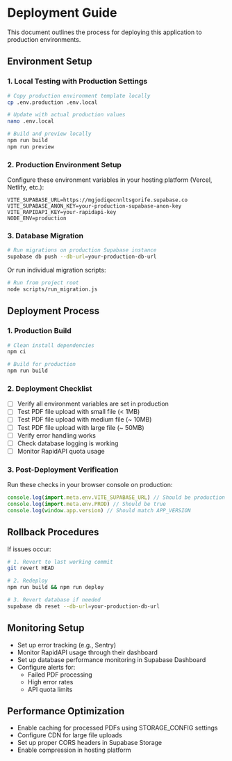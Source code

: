 
# Deployment Guide

This document outlines the process for deploying this application to production environments.

## Environment Setup

### 1. Local Testing with Production Settings

```bash
# Copy production environment template locally
cp .env.production .env.local

# Update with actual production values
nano .env.local

# Build and preview locally
npm run build
npm run preview
```

### 2. Production Environment Setup

Configure these environment variables in your hosting platform (Vercel, Netlify, etc.):

```
VITE_SUPABASE_URL=https://mgjodiqecnnltsgorife.supabase.co
VITE_SUPABASE_ANON_KEY=your-production-supabase-anon-key
VITE_RAPIDAPI_KEY=your-rapidapi-key
NODE_ENV=production
```

### 3. Database Migration

```bash
# Run migrations on production Supabase instance
supabase db push --db-url=your-production-db-url
```

Or run individual migration scripts:

```bash
# Run from project root
node scripts/run_migration.js
```

## Deployment Process

### 1. Production Build

```bash
# Clean install dependencies
npm ci

# Build for production
npm run build
```

### 2. Deployment Checklist

- [ ] Verify all environment variables are set in production
- [ ] Test PDF file upload with small file (< 1MB)
- [ ] Test PDF file upload with medium file (~ 10MB)
- [ ] Test PDF file upload with large file (~ 50MB)
- [ ] Verify error handling works
- [ ] Check database logging is working
- [ ] Monitor RapidAPI quota usage

### 3. Post-Deployment Verification

Run these checks in your browser console on production:

```javascript
console.log(import.meta.env.VITE_SUPABASE_URL) // Should be production URL
console.log(import.meta.env.PROD) // Should be true
console.log(window.app.version) // Should match APP_VERSION
```

## Rollback Procedures

If issues occur:

```bash
# 1. Revert to last working commit
git revert HEAD

# 2. Redeploy
npm run build && npm run deploy

# 3. Revert database if needed
supabase db reset --db-url=your-production-db-url
```

## Monitoring Setup

- Set up error tracking (e.g., Sentry)
- Monitor RapidAPI usage through their dashboard
- Set up database performance monitoring in Supabase Dashboard
- Configure alerts for:
  - Failed PDF processing
  - High error rates
  - API quota limits

## Performance Optimization

- Enable caching for processed PDFs using STORAGE_CONFIG settings
- Configure CDN for large file uploads
- Set up proper CORS headers in Supabase Storage
- Enable compression in hosting platform
